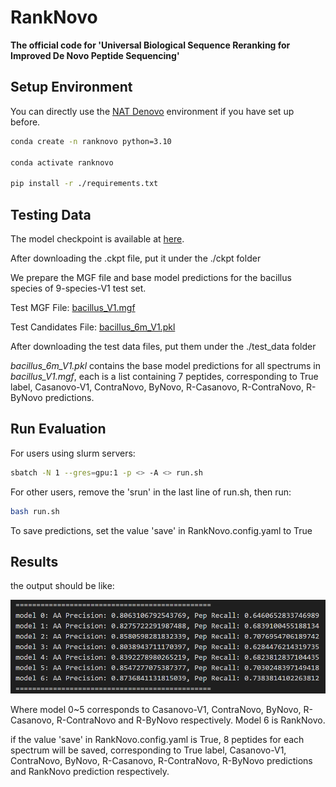 # RankNovo

**The official code for 'Universal Biological Sequence Reranking for Improved De Novo Peptide Sequencing'**

## Setup Environment

You can directly use the [NAT Denovo](../NAT_denovo.md) environment if you have set up before.

```bash
conda create -n ranknovo python=3.10

conda activate ranknovo

pip install -r ./requirements.txt
```

## Testing Data

The model checkpoint is available at [here](https://drive.google.com/file/d/1Zfzpu5JHUvMXfvNPA-QVGzXMyF499vFL/view?usp=sharing).

After downloading the .ckpt file, put it under the ./ckpt folder

We prepare the MGF file and base model predictions for the bacillus species of 9-species-V1 test set.

Test MGF File: [bacillus_V1.mgf](https://drive.google.com/file/d/1CtmRpAHSK7uqi5q3KraCaLY7QSsFQhcR/view?usp=sharing)

Test Candidates File: [bacillus_6m_V1.pkl](https://drive.google.com/file/d/1_iERygz8wNEsOvLYv7CMDPhY7lr-JJ-A/view?usp=sharing)

After downloading the test data files, put them under the ./test_data folder

*bacillus_6m_V1.pkl* contains the base model predictions for all spectrums in *bacillus_V1.mgf*, each is a list containing 7 peptides, corresponding to True label, Casanovo-V1, ContraNovo, ByNovo, R-Casanovo, R-ContraNovo, R-ByNovo predictions.

## Run Evaluation

For users using slurm servers:

```bash
sbatch -N 1 --gres=gpu:1 -p <> -A <> run.sh
```

For other users, remove the 'srun' in the last line of run.sh, then run:

```bash
bash run.sh
```

To save predictions, set the value 'save' in RankNovo.config.yaml to True

## Results

the output should be like:

![1727800797052](image/README/1727800797052.png)

Where model 0~5 corresponds to Casanovo-V1, ContraNovo, ByNovo, R-Casanovo, R-ContraNovo and R-ByNovo respectively. Model 6 is RankNovo.

if the value 'save' in RankNovo.config.yaml is True, 8 peptides for each spectrum will be saved, corresponding to True label, Casanovo-V1, ContraNovo, ByNovo, R-Casanovo, R-ContraNovo, R-ByNovo predictions and RankNovo prediction respectively.
